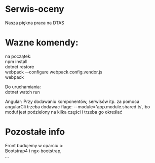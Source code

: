 # Serwis-oceny
Nasza piękna praca na DTAS


# Wazne komendy:

na początek:<br />
npm install<br />
dotnet restore<br />
webpack --configure webpack.config.vendor.js<br />
webpack

Do uruchamiania:<br />
dotnet watch run

Angular:
Przy dodawaniu komponentów, serwisów itp. za pomoca angularCli trzeba dodawac flage: --module='app.module.shared.ts', bo moduł jest
podzielony na kilka części i trzeba go określać

# Pozostałe info

Front budujemy w oparciu o:<br />
Bootstrap4 i ngx-bootstrap,<br />
...
